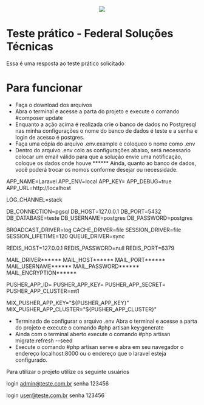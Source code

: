 <p align="center"><img src="http://site.federalst.com.br/fsmail.jpg"></p>


# Teste prático - Federal Soluções Técnicas

Essa é uma resposta ao teste prático solicitado

# Para funcionar
 - Faça o download dos arquivos
 - Abra o terminal e acesse a parta do projeto e execute o comando #composer update
 - Enquanto a ação acima é realizada crie o banco de dados no Postgresql
   nas minha configurações o nome do banco de dados é teste e a senha e login de acesso é postgres.
 - Faça uma cópia do arquivo .env.example e coloqueo o nome como .env
 - Dentro do arquivo .env colo as configurações abaixo, será necessario colocar um email
   válido para que a solução envie uma notificação, coloque os dados onde houve ******
   Ainda, quanto ao banco de dados, você poderá trocar os nomos conforme desejar ou necessidade.



APP_NAME=Laravel
APP_ENV=local
APP_KEY=
APP_DEBUG=true
APP_URL=http://localhost

LOG_CHANNEL=stack

DB_CONNECTION=pgsql
DB_HOST=127.0.0.1
DB_PORT=5432
DB_DATABASE=teste
DB_USERNAME=postgres
DB_PASSWORD=postgres

BROADCAST_DRIVER=log
CACHE_DRIVER=file
SESSION_DRIVER=file
SESSION_LIFETIME=120
QUEUE_DRIVER=sync

REDIS_HOST=127.0.0.1
REDIS_PASSWORD=null
REDIS_PORT=6379

MAIL_DRIVER******
MAIL_HOST******
MAIL_PORT******
MAIL_USERNAME******
MAIL_PASSWORD******
MAIL_ENCRYPTION******

PUSHER_APP_ID=
PUSHER_APP_KEY=
PUSHER_APP_SECRET=
PUSHER_APP_CLUSTER=mt1

MIX_PUSHER_APP_KEY="${PUSHER_APP_KEY}"
MIX_PUSHER_APP_CLUSTER="${PUSHER_APP_CLUSTER}"

 - Terminado de configurar o arquivo .env 
   Abra o terminal e acesse a parta do projeto e execute o comando #php artisan key:generate
 - Ainda com o terminal aberto execute o comando  #php artisan migrate:refresh --seed
 - Execute o comando #php artisan serve e abra em seu navegador o endereço localhost:8000 ou o endereço que o laravel esteja configurado.

Para utilizar o projeto utilize os seguinte usuários

login admin@teste.com.br
senha 123456


login user@teste.com.br
senha 123456

